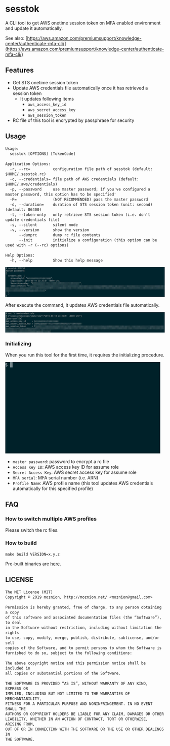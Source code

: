 # sesstok

A CLI tool to get AWS onetime session token on MFA enabled environment and update it automatically.

See also: [https://aws.amazon.com/premiumsupport/knowledge-center/authenticate-mfa-cli/](https://aws.amazon.com/premiumsupport/knowledge-center/authenticate-mfa-cli/)

## Features

- Get STS onetime session token
- Update AWS credentials file automatically once it has retrieved a session token
  - It updates following items
    - `aws_access_key_id`
    - `aws_secret_access_key`
    - `aws_session_token`
- RC file of this tool is encrypted by passphrase for security

## Usage

```
Usage:
  sesstok [OPTIONS] [TokenCode]

Application Options:
  -r, --rc=          configuration file path of sesstok (default: $HOME/.sesstok.rc)
  -c, --credentials= file path of AWS credentials (default: $HOME/.aws/credentials)
  -p, --password     use master password; if you've configured a master password, this option has to be specified'
  -P=                (NOT RECOMMENDED) pass the master password
  -d, --duration=    duration of STS session token (unit: second) (default: 86400)
  -t, --token-only   only retrieve STS session token (i.e. don't update credentials file)
  -s, --silent       silent mode
  -v, --version      show the version
      --dumprc       dump rc file contents
      --init         initialize a configuration (this option can be used with -r (--rc) options)

Help Options:
  -h, --help         Show this help message
```

![usage](./doc/usage.png)

After execute the command, it updates AWS credentials file automatically.

![updated_credentials](./doc/credentials.png)

### Initializing

When you run this tool for the first time, it requires the initializing procedure.

![initializing](./doc/init.gif)

- `master password`: password to encrypt a rc file
- `Access Key ID`: AWS access key ID for assume role
- `Secret Access Key`: AWS secret access key for assume role
- `MFA serial`: MFA serial number (i.e. ARN)
- `Profile Name`: AWS profile name (this tool updates AWS credentials automatically for this specified profile)

## FAQ

### How to switch multiple AWS profiles

Please switch the rc files.

### How to build

```
make build VERSION=x.y.z
```

Pre-built binaries are [here](https://github.com/moznion/sesstok/releases).

LICENSE
--

```
The MIT License (MIT)
Copyright © 2019 moznion, http://moznion.net/ <moznion@gmail.com>

Permission is hereby granted, free of charge, to any person obtaining a copy
of this software and associated documentation files (the “Software”), to deal
in the Software without restriction, including without limitation the rights
to use, copy, modify, merge, publish, distribute, sublicense, and/or sell
copies of the Software, and to permit persons to whom the Software is
furnished to do so, subject to the following conditions:

The above copyright notice and this permission notice shall be included in
all copies or substantial portions of the Software.

THE SOFTWARE IS PROVIDED “AS IS”, WITHOUT WARRANTY OF ANY KIND, EXPRESS OR
IMPLIED, INCLUDING BUT NOT LIMITED TO THE WARRANTIES OF MERCHANTABILITY,
FITNESS FOR A PARTICULAR PURPOSE AND NONINFRINGEMENT. IN NO EVENT SHALL THE
AUTHORS OR COPYRIGHT HOLDERS BE LIABLE FOR ANY CLAIM, DAMAGES OR OTHER
LIABILITY, WHETHER IN AN ACTION OF CONTRACT, TORT OR OTHERWISE, ARISING FROM,
OUT OF OR IN CONNECTION WITH THE SOFTWARE OR THE USE OR OTHER DEALINGS IN
THE SOFTWARE.
```

